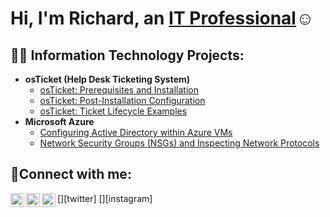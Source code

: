 <h1>Hi, I'm Richard, an <a href="https://linkedin.com/in/richard-smith-8a8599255">IT Professional</a>☺</h1>

<h2>👨‍💻 Information Technology Projects:</h2>

- <b>osTicket (Help Desk Ticketing System)</b>
  - [osTicket: Prerequisites and Installation](https://github.com/richardlasmith/osticket-prereqs)
  - [osTicket: Post-Installation Configuration](https://github.com/richardlasmith/post-install-config)
  - [osTicket: Ticket Lifecycle Examples](https://github.com/richardlasmith/ticket-lifecycle)
- <b>Microsoft Azure</b>
  - [Configuring Active Directory within Azure VMs](https://github.com/richardlasmith/configure-ad)
  - [Network Security Groups (NSGs) and Inspecting Network Protocols](https://github.com/richardlasmith/azure-network-protocols)

<h2>🤳Connect with me:</h2>

[<img align="left" alt="Josh | Twitter" width="22px" src="https://cdn.jsdelivr.net/npm/simple-icons@v3/icons/twitter.svg" />][twitter]
[<img align="left" alt="Josh | LinkedIn" width="22px" src="https://cdn.jsdelivr.net/npm/simple-icons@v3/icons/linkedin.svg" />][linkedin]
[<img align="left" alt="Josh | Instagram" width="22px" src="https://cdn.jsdelivr.net/npm/simple-icons@v3/icons/instagram.svg" />][instagram]

[linkedin]: https://linkedin.com/in/richard-smith-8a8599255
